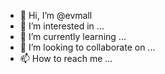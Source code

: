 - 👋 Hi, I’m @evmall
- 👀 I’m interested in ...
- 🌱 I’m currently learning ...
- 💞️ I’m looking to collaborate on ...
- 📫 How to reach me ...

<!---
evmall/evmall is a ✨ special ✨ repository because its `README.md` (this file) appears on your GitHub profile.
You can click the Preview link to take a look at your changes.
--->
